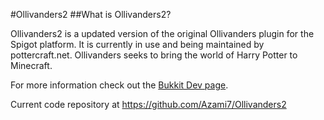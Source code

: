 #Ollivanders2
##What is Ollivanders2?

Ollivanders2 is a updated version of the original Ollivanders plugin for the Spigot platform.  It is currently
in use and being maintained by pottercraft.net.  Ollivanders seeks to bring the world of Harry Potter to Minecraft.

For more information check out the [Bukkit Dev page](http://dev.bukkit.org/bukkit-plugins/ollivanders/).

Current code repository at https://github.com/Azami7/Ollivanders2
